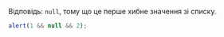 Відповідь: `null`, тому що це перше хибне значення зі списку.

```js run
alert(1 && null && 2);
```

